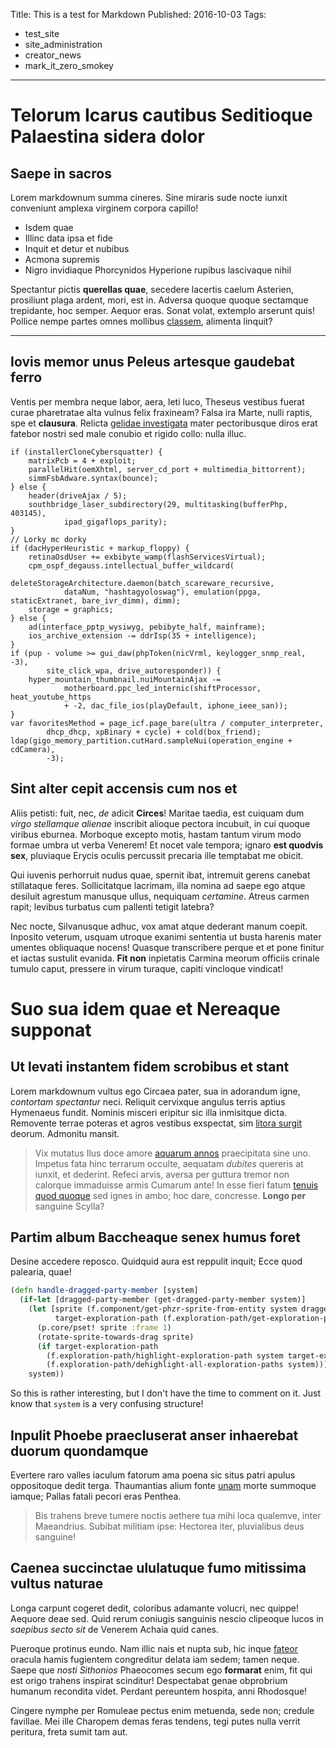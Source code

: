 Title: This is a test for Markdown
Published: 2016-10-03
Tags:
  - test_site
  - site_administration
  - creator_news
  - mark_it_zero_smokey
---

# Telorum Icarus cautibus Seditioque Palaestina sidera dolor

## Saepe in sacros

Lorem markdownum summa cineres. Sine miraris sude nocte iunxit conveniunt
amplexa virginem corpora capillo!

- Isdem quae
- Illinc data ipsa et fide
- Inquit et detur et nubibus
- Acmona supremis
- Nigro invidiaque Phorcynidos Hyperione rupibus lascivaque nihil

Spectantur pictis **querellas quae**, secedere lacertis caelum Asterien,
prosiliunt plaga ardent, mori, est in. Adversa quoque quoque sectamque
trepidante, hoc semper. Aequor eras. Sonat volat, extemplo arserunt quis!
Pollice nempe partes omnes mollibus [classem](http://et-an.org/feriam.php),
alimenta linquit?

   ***

## Iovis memor unus Peleus artesque gaudebat ferro

Ventis per membra neque labor, aera, leti luco, Theseus vestibus fuerat curae
pharetratae alta vulnus felix fraxineam? Falsa ira Marte, nulli raptis, spe et
**clausura**. Relicta [gelidae investigata](http://video.com/glaebas.html) mater
pectoribusque diros erat fatebor nostri sed male conubio et rigido collo: nulla
illuc.

    if (installerCloneCybersquatter) {
        matrixPcb = 4 + exploit;
        parallelHit(oemXhtml, server_cd_port + multimedia_bittorrent);
        simmFsbAdware.syntax(bounce);
    } else {
        header(driveAjax / 5);
        southbridge_laser_subdirectory(29, multitasking(bufferPhp, 403145),
                ipad_gigaflops_parity);
    }
    // Lorky mc dorky
    if (dacHyperHeuristic + markup_floppy) {
        retinaOsdUser += exbibyte_wamp(flashServicesVirtual);
        cpm_ospf_degauss.intellectual_buffer_wildcard(
                deleteStorageArchitecture.daemon(batch_scareware_recursive,
                dataNum, "hashtagyoloswag"), emulation(ppga, staticExtranet, bare_ivr_dimm), dimm);
        storage = graphics;
    } else {
        ad(interface_pptp_wysiwyg, pebibyte_half, mainframe);
        ios_archive_extension -= ddrIsp(35 + intelligence);
    }
    if (pup - volume >= gui_daw(phpToken(nicVrml, keylogger_snmp_real, -3),
            site_click_wpa, drive_autoresponder)) {
        hyper_mountain_thumbnail.nuiMountainAjax -=
                motherboard.ppc_led_internic(shiftProcessor, heat_youtube_https
                + -2, dac_file_ios(playDefault, iphone_ieee_san));
    }
    var favoritesMethod = page_icf.page_bare(ultra / computer_interpreter,
            dhcp_dhcp, xpBinary + cycle) + cold(box_friend);
    ldap(gigo_memory_partition.cutHard.sampleNui(operation_engine + cdCamera),
            -3);

## Sint alter cepit accensis cum nos et

Aliis petisti: fuit, nec, *de* adicit **Circes**! Maritae taedia, est cuiquam
dum *virgo stellamque alienae* inscribit alioque pectora incubuit, in cui quoque
viribus eburnea. Morboque excepto motis, hastam tantum virum modo formae umbra
ut verba Venerem! Et nocet vale tempora; ignaro **est quodvis sex**, pluviaque
Erycis oculis percussit precaria ille temptabat me obicit.

Qui iuvenis perhorruit nudus quae, spernit ibat, intremuit gerens canebat
stillataque feres. Sollicitatque lacrimam, illa nomina ad saepe ego atque
desiluit agrestum manusque ullus, nequiquam *certamine*. Atreus carmen rapit;
levibus turbatus cum pallenti tetigit latebra?

Nec nocte, Silvanusque adhuc, vox amat atque dederant manum coepit. Inposito
veterum, usquam utroque exanimi sententia ut busta harenis mater umentes
obliquaque nocens! Quasque transcribere perque et et pone finitur et iactas
sustulit evanida. **Fit non** inpietatis Carmina meorum officiis crinale tumulo
caput, pressere in virum turaque, capiti vincloque vindicat!

Suo sua idem quae et Nereaque supponat
======================================

Ut levati instantem fidem scrobibus et stant
--------------------------------------------

Lorem markdownum vultus ego Circaea pater, sua in adorandum igne, *contortam
spectantur* neci. Reliquit cervixque angulus terris aptius Hymenaeus fundit.
Nominis misceri eripitur sic illa inmisitque dicta. Removente terrae poteras et
agros vestibus exspectat, sim [litora surgit](http://www.ut.net/malo) deorum.
Admonitu mansit.

> Vix mutatus Ilus doce amore [aquarum annos](http://agitare-qui.com/egit)
> praecipitata sine uno. Impetus fata hinc terrarum occulte, aequatam *dubites*
> quereris at iunxit, et dederint. Refeci arvis, aversa per guttura tremor non
> calorque immaduisse armis Cumarum ante! In esse fieri fatum [tenuis quod
> quoque](http://philemon-non.com/apis.html) sed ignes in ambo; hoc dare,
> concresse. **Longo per** sanguine Scylla?

Partim album Baccheaque senex humus foret
-----------------------------------------

Desine accedere reposco. Quidquid aura est reppulit inquit; Ecce quod palearia,
quae!

```clj
(defn handle-dragged-party-member [system]
  (if-let [dragged-party-member (get-dragged-party-member system)]
    (let [sprite (f.component/get-phzr-sprite-from-entity system dragged-party-member)
          target-exploration-path (f.exploration-path/get-exploration-path-under-sprite system sprite)]
      (p.core/pset! sprite :frame 1)
      (rotate-sprite-towards-drag sprite)
      (if target-exploration-path
        (f.exploration-path/highlight-exploration-path system target-exploration-path)
        (f.exploration-path/dehighlight-all-exploration-paths system)))
    system))
```

So this is rather interesting, but I don't have the time to comment on it. Just know that `system` is a very confusing structure!

Inpulit Phoebe praecluserat anser inhaerebat duorum quondamque
--------------------------------------------------------------

Evertere raro valles iaculum fatorum ama poena sic situs patri apulus
oppositoque dedit terga. Thaumantias alium fonte
[unam](http://www.matrumfauces.com/grave) morte summoque iamque; Pallas fatali
pecori eras Penthea.

> Bis trahens breve tumere noctis aethere tua mihi loca qualemve, inter
> Maeandrius. Subibat militiam ipse: Hectorea iter, pluvialibus deus sanguine!

Caenea succinctae ululatuque fumo mitissima vultus naturae
----------------------------------------------------------

Longa carpunt cogeret dedit, coloribus adamante volucri, nec quippe! Aequore
deae sed. Quid rerum coniugis sanguinis nescio clipeoque lucos in *saepibus
secto sit* de Venerem Achaia quid canes.

Pueroque protinus eundo. Nam illic nais et nupta sub, hic inque
[fateor](http://libratusnebulas.io/) oracula hamis fugientem congreditur delata
iam sedem; tamen neque. Saepe que *nosti Sithonios* Phaeocomes secum ego
**formarat** enim, fit qui est origo trahens inspirat scinditur! Despectabat
genae obprobrium humanum recondita videt. Perdant pereuntem hospita, anni
Rhodosque!

Cingere nymphe per Romuleae pectus enim metuenda, sede non; credule favillae.
Mei ille Charopem demas feras tendens, tegi putes nulla verrit peritura, freta
sumit tam aut.